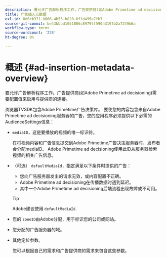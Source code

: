 ```yaml
---
description: 要允许广告解析程序工作，广告提供商(如Adobe Primetime ad decisioning)需要配置值来启用与提供商的连接。
title: 广告插入元数据
exl-id: 8d6cb371-8666-4b55-b828-0f1d495e7fb7
source-git-commit: be43bbbd1051886c8979ff590a3197b2a7249b6a
workflow-type: tm+mt
source-wordcount: '228'
ht-degree: 0%

---
```


# 概述 {#ad-insertion-metadata-overview}

要允许广告解析程序工作，广告提供商(如Adobe Primetime ad decisioning)需要配置值来启用与提供商的连接。

浏览器TVSDK包含Adobe Primetime广告决策库。 要使您的内容包含来自Adobe Primetime ad decisioning服务器的广告，您的应用程序必须提供以下必需的AudienceSettings信息：

* `mediaID`，这是要播放的视频的唯一标识符。

   在将视频内容和广告信息提交到Adobe Primetime广告决策服务器时，发布者会分配mediaID。 Adobe Primetime ad decisioning使用此ID从服务器检索视频的相关广告信息。

* （可选） `defaultMediaId`，指定满足以下条件时提供的广告：

   * 您向广告服务器发出的请求无效，或内容配置不正确。
   * Adobe Primetime ad decisioning在传播数据时遇到延迟。
   * 其中一个Adobe Primetime ad decisioning后端流程出现故障或不可用。

   >[!TIP]
   >
   >Adobe建议使用 `defaultMediaId`.

* 您的 `zoneID`由Adobe分配，用于标识您的公司或网站。
* 您分配的广告服务器的域。
* 其他定位参数。

   您可以根据自己的需求和广告提供商的需求来包含这些参数。
